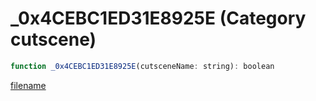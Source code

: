 # _0x4CEBC1ED31E8925E (Category cutscene)

```js
function _0x4CEBC1ED31E8925E(cutsceneName: string): boolean
```

[filename](_0x4CEBC1ED31E8925E_m.md ':include')